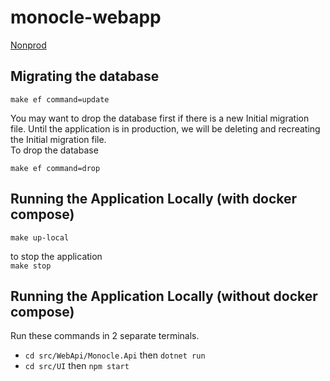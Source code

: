 # monocle-webapp

[Nonprod](https://monocle-webapp.azurewebsites.net)

## Migrating the database

`make ef command=update`

You may want to drop the database first if there is a new Initial migration file. Until the application
is in production, we will be deleting and recreating the Initial migration file.  
To drop the database

`make ef command=drop`

## Running the Application Locally (with docker compose)

`make up-local`

to stop the application  
`make stop`

## Running the Application Locally (without docker compose)

Run these commands in 2 separate terminals.

- `cd src/WebApi/Monocle.Api` then `dotnet run`
- `cd src/UI` then `npm start`
